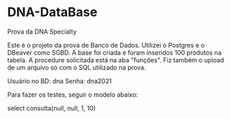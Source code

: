 # DNA-DataBase
Prova da DNA Specialty


Este é o projeto da prova de Banco de Dados. Utilizei o Postgres e o DBeaver como SGBD.
A base foi criada e foram inseridos 100 produtos na tabela. A procedure solicitada está na aba "funções". 
Fiz também o upload de um arquivo só com o SQL utilizado na prova.

Usuário no BD: dna 
Senha: dna2021


Para fazer os testes, seguir o modelo abaixo:

select consulta(null, null, 1, 10)
